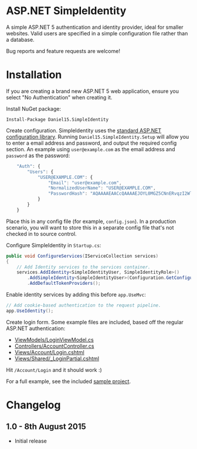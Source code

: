ASP.NET SimpleIdentity
======================

A simple ASP.NET 5 authentication and identity provider, ideal for smaller websites. Valid users are specified in a simple configuration file rather than a database.

Bug reports and feature requests are welcome!

Installation
============

If you are creating a brand new ASP.NET 5 web application, ensure you select "No Authentication" when creating it.

Install NuGet package:
```
Install-Package Daniel15.SimpleIdentity
```

Create configuration. SimpleIdentity uses the [standard ASP.NET configuration library](http://docs.asp.net/en/latest/fundamentals/configuration.html). Running `Daniel15.SimpleIdentity.Setup` will allow you to enter a email address and password, and output the required config section. An example using `user@example.com` as the email address and `password` as the password:

```js
    "Auth": {
        "Users": {
            "USER@EXAMPLE.COM": {
                "Email": "user@example.com",
                "NormalizedUserName": "USER@EXAMPLE.COM",
                "PasswordHash": "AQAAAAEAACcQAAAAEJOYL0MGZ5CNnERvqzI2Wl9eJLXMsuchKP1EIWGQneZ1GuNCjheC4pD1AWgVy+decQ=="
            }
        }
    }
```

Place this in any config file (for example, `config.json`). In a production scenario, you will want to store this in a separate config file that's not checked in to source control.

Configure SimpleIdentity in `Startup.cs`:

```csharp
public void ConfigureServices(IServiceCollection services)
{
    // Add Identity services to the services container.
    services.AddIdentity<SimpleIdentityUser, SimpleIdentityRole>()
        .AddSimpleIdentity<SimpleIdentityUser>(Configuration.GetConfigurationSection("Auth"))
        .AddDefaultTokenProviders();
```

Enable identity services by adding this before `app.UseMvc`:
```csharp
// Add cookie-based authentication to the request pipeline.
app.UseIdentity();
```

Create login form. Some example files are included, based off the regular ASP.NET authentication:
 - [ViewModels/LoginViewModel.cs](https://github.com/Daniel15/SimpleIdentity/blob/master/src/Daniel15.SimpleIdentity.Sample/ViewModels/LoginViewModel.cs)
 - [Controllers/AccountController.cs](https://github.com/Daniel15/SimpleIdentity/blob/master/src/Daniel15.SimpleIdentity.Sample/Controllers/AccountController.cs)
 - [Views/Account/Login.cshtml](https://github.com/Daniel15/SimpleIdentity/blob/master/src/Daniel15.SimpleIdentity.Sample/Views/Account/Login.cshtml)
 - [Views/Shared/_LoginPartial.cshtml](https://github.com/Daniel15/SimpleIdentity/blob/master/src/Daniel15.SimpleIdentity.Sample/Views/Shared/_LoginPartial.cshtml)

Hit `/Account/Login` and it should work :)

For a full example, see the included [sample project](https://github.com/Daniel15/SimpleIdentity/blob/master/src/Daniel15.SimpleIdentity.Sample/).

Changelog
=========
1.0 - 8th August 2015
-------------------------
 - Initial release
